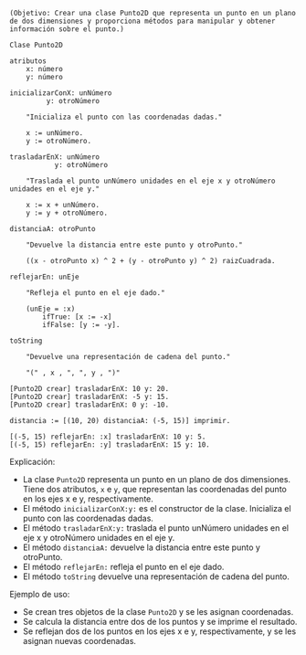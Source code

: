 ```smalltalk
(Objetivo: Crear una clase Punto2D que representa un punto en un plano de dos dimensiones y proporciona métodos para manipular y obtener información sobre el punto.)

Clase Punto2D

atributos
    x: número
    y: número

inicializarConX: unNúmero
         y: otroNúmero

    "Inicializa el punto con las coordenadas dadas."

    x := unNúmero.
    y := otroNúmero.

trasladarEnX: unNúmero
           y: otroNúmero

    "Traslada el punto unNúmero unidades en el eje x y otroNúmero unidades en el eje y."

    x := x + unNúmero.
    y := y + otroNúmero.

distanciaA: otroPunto

    "Devuelve la distancia entre este punto y otroPunto."

    ((x - otroPunto x) ^ 2 + (y - otroPunto y) ^ 2) raizCuadrada.

reflejarEn: unEje

    "Refleja el punto en el eje dado."

    (unEje = :x)
        ifTrue: [x := -x]
        ifFalse: [y := -y].

toString

    "Devuelve una representación de cadena del punto."

    "(" , x , ", ", y , ")"

[Punto2D crear] trasladarEnX: 10 y: 20.
[Punto2D crear] trasladarEnX: -5 y: 15.
[Punto2D crear] trasladarEnX: 0 y: -10.

distancia := [(10, 20) distanciaA: (-5, 15)] imprimir.

[(-5, 15) reflejarEn: :x] trasladarEnX: 10 y: 5.
[(-5, 15) reflejarEn: :y] trasladarEnX: 15 y: 10.
```

Explicación:

* La clase `Punto2D` representa un punto en un plano de dos dimensiones. Tiene dos atributos, `x` e `y`, que representan las coordenadas del punto en los ejes x e y, respectivamente.
* El método `inicializarConX:y:` es el constructor de la clase. Inicializa el punto con las coordenadas dadas.
* El método `trasladarEnX:y:` traslada el punto unNúmero unidades en el eje x y otroNúmero unidades en el eje y.
* El método `distanciaA:` devuelve la distancia entre este punto y otroPunto.
* El método `reflejarEn:` refleja el punto en el eje dado.
* El método `toString` devuelve una representación de cadena del punto.

Ejemplo de uso:

* Se crean tres objetos de la clase `Punto2D` y se les asignan coordenadas.
* Se calcula la distancia entre dos de los puntos y se imprime el resultado.
* Se reflejan dos de los puntos en los ejes x e y, respectivamente, y se les asignan nuevas coordenadas.